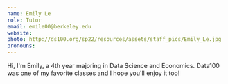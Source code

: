 ```yaml
---
name: Emily Le
role: Tutor
email: emile00@berkeley.edu
website: 
photo: http://ds100.org/sp22/resources/assets/staff_pics/Emily_Le.jpg
pronouns: 
---
```

Hi, I'm Emily, a 4th year majoring in Data Science and Economics. Data100 was one of my favorite classes and I hope you'll enjoy it too!
